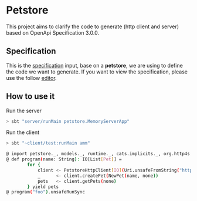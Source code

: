 # Petstore

This project aims to clarify the code to generate (http client and server) based on OpenApi Specification 3.0.0.

## Specification

This is the [specification](./openapi/petstore.yaml) input, base on a **petstore**, we are using to define the code we want to generate. If you want to view the specification, please use the follow [editor](https://editor.swagger.io/).


## How to use it

Run the server

```sh
> sbt "server/runMain petstore.MemoryServerApp"
```

Run the client

```sh 
> sbt "~client/test:runMain amm"

@ import petstore._, models._, runtime._, cats.implicits._, org.http4s.Uri, cats.effect.IO, scala.concurrent.ExecutionContext.Implicits.global
@ def program(name: String): IO[List[Pet]] =
        for {
            client <- PetstoreHttpClient[IO](Uri.unsafeFromString("http://localhost:8080"))
            _      <- client.createPet(NewPet(name, none))
            pets   <- client.getPets(none)
        } yield pets
@ program("foo").unsafeRunSync
```